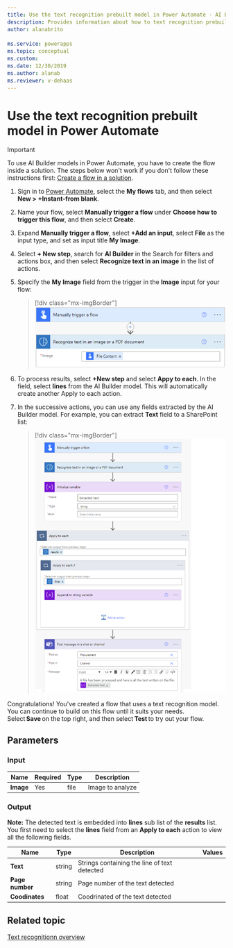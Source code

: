 ```yaml
---
title: Use the text recognition prebuilt model in Power Automate - AI Builder | Microsoft Docs
description: Provides information about how to text recognition prebuilt model in Power Automate 
author: alanabrito

ms.service: powerapps
ms.topic: conceptual
ms.custom: 
ms.date: 12/30/2019
ms.author: alanab
ms.reviewer: v-dehaas
---
```



# Use the text recognition prebuilt model in Power Automate


> [!IMPORTANT]
 > To use AI Builder models in Power Automate, you have to create the flow inside a solution. The steps below won't work if you don't follow these instructions first: [Create a flow in a solution](/flow/create-flow-solution).


1. Sign in to [Power Automate](https://flow.microsoft.com/), select the **My flows** tab, and then select **New > +Instant-from blank**.
1. Name your flow, select **Manually trigger a flow** under **Choose how to trigger this flow**, and then select **Create**.
1. Expand **Manually trigger a flow**, select **+Add an input**, select **File** as the input type, and set as input title **My Image**.
1.	Select **+ New step**, search for **AI Builder** in the Search for filters and actions box, and then select **Recognize text in an image** in the list of actions.
1.	Specify the **My Image** field from the trigger in the **Image** input for your flow:

    > [!div class="mx-imgBorder"]
    > ![Trigger text recognition flow](media/trigger-text-recognition-2.png "Trigger text recognition flow")

1. To process results, select **+New step** and select **Appy to each**. In the field, select **lines** from the AI Builder model. This will automatically create another Apply to each action.
1. In the successive actions, you can use any fields extracted by the AI Builder model. For example, you can extract **Text** field to a SharePoint list:

    > [!div class="mx-imgBorder"]
    > ![Text recognition flow example](media/text-flow-example2-2.png "Text recognition flow example")

Congratulations! You've created a flow that uses a text recognition model. You can continue to build on this flow until it suits your needs. Select **Save** on the top right, and then select **Test** to try out your flow. 

## Parameters
### Input
|Name |Required |Type |Description |
|---------|---------|---------|---------|
|**Image** |Yes |file |Image to analyze|



### Output
**Note:** The detected text is embedded into **lines** sub list of the **results** list. You first need to select the **lines** field from an **Apply to each** action to view all the following fields.

|Name |Type |Description |Values |
|---------|---------|---------|---------|
|**Text** |string |Strings containing the line of text detected|
|**Page number** |string |Page number of the text detected|
|**Coodinates** |float |Coodrinated of the text detected|


## Related topic

[Text recognitionn overview](prebuilt-text-recognition.md)
